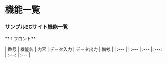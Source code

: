 # 機能一覧
### サンプルECサイト機能一覧
** 1.フロント**



| 番号 | 機能名 | 内容 | データ入力 | データ出力 | 備考 |
| :--- | | :--- | :--- | :---: | :---: | :--- |

